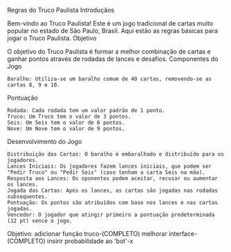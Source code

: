 Regras do Truco Paulista
Introduçãos

Bem-vindo ao Truco Paulista! Este é um jogo tradicional de cartas muito popular no estado de São Paulo, Brasil. Aqui estão as regras básicas para jogar o Truco Paulista.
Objetivo

O objetivo do Truco Paulista é formar a melhor combinação de cartas e ganhar pontos através de rodadas de lances e desafios.
Componentes do Jogo

    Baralho: Utiliza-se um baralho comum de 40 cartas, removendo-se as cartas 8, 9 e 10.

Pontuação

    Rodada: Cada rodada tem um valor padrão de 1 ponto.
    Truco: Um Truco tem o valor de 3 pontos.
    Seis: Um Seis tem o valor de 6 pontos.
    Nove: Um Nove tem o valor de 9 pontos.

Desenvolvimento do Jogo

    Distribuição das Cartas: O baralho é embaralhado e distribuído para os jogadores.
    Lances Iniciais: Os jogadores fazem lances iniciais, que podem ser "Pedir Truco" ou "Pedir Seis" (caso tenham a carta Seis na mão).
    Resposta aos Lances: Os oponentes podem aceitar, recusar ou aumentar os lances.
    Jogada das Cartas: Após os lances, as cartas são jogadas nas rodadas subsequentes.
    Pontuação: Os pontos são atribuídos com base nos lances e nas cartas jogadas.
    Vencedor: O jogador que atingir primeiro a pontuação predeterminada (12 pt) vence o jogo.

Objetivo:
       adicionar função truco-(COMPLETO)
       melhorar interface-(COMPLETO)
       insirir probabilidade ao 'bot'-x
   

